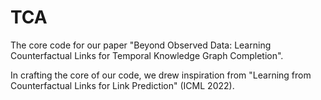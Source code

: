 # TCA
The core code for our paper "Beyond Observed Data: Learning Counterfactual Links for Temporal Knowledge Graph Completion".

In crafting the core of our code, we drew inspiration from "Learning from Counterfactual Links for Link Prediction" (ICML 2022).
